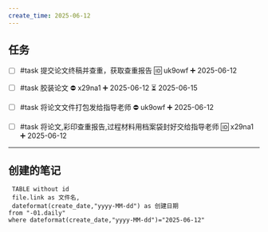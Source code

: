 ```yaml
---
create_time: 2025-06-12
---
```


## 任务

- [ ] #task 提交论文终稿并查重，获取查重报告 🆔 uk9owf ➕ 2025-06-12
- [ ] #task 胶装论文 ⛔ x29na1 ➕ 2025-06-12 ⏳ 2025-06-15
- [ ] #task 将论文文件打包发给指导老师 ⛔ uk9owf ➕ 2025-06-12
- [ ] #task 将论文,彩印查重报告,过程材料用档案袋封好交给指导老师 🆔 x29na1 ➕ 2025-06-12



---

## 创建的笔记

```dataview
 TABLE without id
 file.link as 文件名,
 dateformat(create_date,"yyyy-MM-dd") as 创建日期
from "-01.daily"
where dateformat(create_date,"yyyy-MM-dd")="2025-06-12"
```

